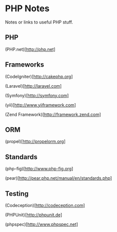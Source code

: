 # PHP Notes

Notes or links to useful PHP stuff.

## PHP

(PHP.net)[http://php.net]

## Frameworks

(CodeIgniter)[http://cakephp.org]

(Laravel)[http://laravel.com]

(Symfony)[http://symfony.com]

(yii)[http://www.yiiframework.com]

(Zend Framework)[http://framework.zend.com]

## ORM

(propel)[http://propelorm.org]

## Standards

(php-fig)[http://www.php-fig.org]

(pear)[http://pear.php.net/manual/en/standards.php]

## Testing

(Codeception)[http://codeception.com]

(PHPUnit)[http://phpunit.de]

(phpspec)[http://www.phpspec.net]

